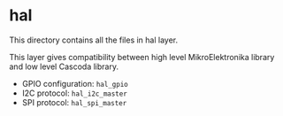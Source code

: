 # hal

This directory contains all the files in hal layer. 

This layer gives compatibility between high level MikroElektronika library and low level Cascoda library.

- GPIO configuration: ``hal_gpio``
- I2C protocol: ``hal_i2c_master``
- SPI protocol: ``hal_spi_master``